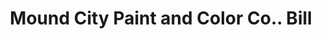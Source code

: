 ---
doi: 10.7916/D8XP8H4B
date_other: '1890'
date_other_textual: 1890-1899
form: printed ephemera
genre:
- Invoices
name:
- Mound City Paint and Color Co.
object_in_context_url: https://biggert.cul.columbia.edu/items/view/ave_biggert_01887
subject_hierarchical_geographic:
- St. Louis, Missouri, United States
subject_name:
- Mound City Paint and Color Co.
title: Mound City Paint and Color Co.. Bill
sort_title: Mound City Paint and Color Co.. Bill
call_number: ave_biggert_01887
coordinates:
- 38.62722222222222,-90.19777777777779
pid: ave_biggert_01887
identifiers: ave_biggert_01887
thumbnail: https://derivativo-2.library.columbia.edu/iiif/2/ldpd:490703/full/!256,256/0/native.jpg
permalink: /biggert/ave_biggert_01887/
layout: iiif-image-page
---